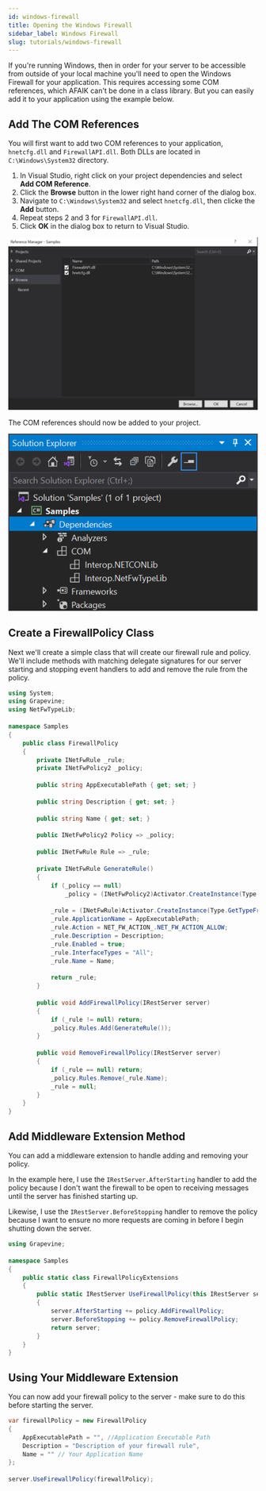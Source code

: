 ```yaml
---
id: windows-firewall
title: Opening the Windows Firewall
sidebar_label: Windows Firewall
slug: tutorials/windows-firewall
---
```


If you're running Windows, then in order for your server to be accessible from outside of your local machine you'll need to open the Windows Firewall for your application. This requires accessing some COM references, which AFAIK can't be done in a class library. But you can easily add it to your application using the example below.

## Add The COM References

You will first want to add two COM references to your application, `hnetcfg.dll` and `FirewallAPI.dll`. Both DLLs are located in `C:\Windows\System32` directory.

1. In Visual Studio, right click on your project dependencies and select **Add COM Reference**.
1. Click the **Browse** button in the lower right hand corner of the dialog box.
1. Navigate to `C:\Windows\System32` and select `hnetcfg.dll`, then clicke the **Add** button.
1. Repeat steps 2 and 3 for `FirewallAPI.dll`.
1. Click **OK** in the dialog box to return to Visual Studio.

![img](../static/img/tutorials/add-com-references.png)

The COM references should now be added to your project.

![img](../static/img/tutorials/show-com-references.png)

## Create a FirewallPolicy Class

Next we'll create a simple class that will create our firewall rule and policy. We'll include methods with matching delegate signatures for our server starting and stopping event handlers to add and remove the rule from the policy.

```csharp title="FirewallPolicy.cs"
using System;
using Grapevine;
using NetFwTypeLib;

namespace Samples
{
    public class FirewallPolicy
    {
        private INetFwRule _rule;
        private INetFwPolicy2 _policy;

        public string AppExecutablePath { get; set; }

        public string Description { get; set; }

        public string Name { get; set; }

        public INetFwPolicy2 Policy => _policy;

        public INetFwRule Rule => _rule;

        private INetFwRule GenerateRule()
        {
            if (_policy == null)
                _policy = (INetFwPolicy2)Activator.CreateInstance(Type.GetTypeFromProgID("HNetCfg.FwPolicy2"));

            _rule = (INetFwRule)Activator.CreateInstance(Type.GetTypeFromProgID("HNetCfg.FWRule"));
            _rule.ApplicationName = AppExecutablePath;
            _rule.Action = NET_FW_ACTION_.NET_FW_ACTION_ALLOW;
            _rule.Description = Description;
            _rule.Enabled = true;
            _rule.InterfaceTypes = "All";
            _rule.Name = Name;

            return _rule;
        }

        public void AddFirewallPolicy(IRestServer server)
        {
            if (_rule != null) return;
            _policy.Rules.Add(GenerateRule());
        }

        public void RemoveFirewallPolicy(IRestServer server)
        {
            if (_rule == null) return;
            _policy.Rules.Remove(_rule.Name);
            _rule = null;
        }
    }
}
```

## Add Middleware Extension Method

You can add a middleware extension to handle adding and removing your policy.

In the example here, I use the `IRestServer.AfterStarting` handler to add the policy because I don't want the firewall to be open to receiving messages until the server has finished starting up.

Likewise, I use the `IRestServer.BeforeStopping` handler to remove the policy because I want to ensure no more requests are coming in before I begin shutting down the server.

```csharp title="FirewallPolicyExtensions.cs"
using Grapevine;

namespace Samples
{
    public static class FirewallPolicyExtensions
    {
        public static IRestServer UseFirewallPolicy(this IRestServer server, FirewallPolicy policy)
        {
            server.AfterStarting += policy.AddFirewallPolicy;
            server.BeforeStopping += policy.RemoveFirewallPolicy;
            return server;
        }
    }
}
```

## Using Your Middleware Extension

You can now add your firewall policy to the server - make sure to do this before starting the server.

```csharp
var firewallPolicy = new FirewallPolicy
{
    AppExecutablePath = "", //Application Executable Path
    Description = "Description of your firewall rule",
    Name = "" // Your Application Name
};

server.UseFirewallPolicy(firewallPolicy);
```